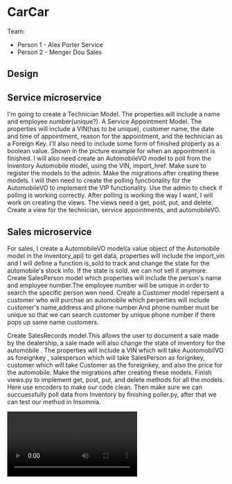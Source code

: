 # CarCar

Team:

* Person 1 - Alex Porter Service
* Person 2 - Menger Dou Sales

## Design

## Service microservice

I'm going to create a Technician Model. The properties will include a name and employee number(unique?).
A Service Appointment Model. The properties will include a VIN(has to be unique), customer name, the date and time of appointment, reason for the appointment, and the technician as a Foreign Key. I'll also need to include some form of finished property as a boolean value. Shown in the picture example for when an appointment is finished.
I will also need create an AutomobileVO model to poll from the Inventory Automobile model, using the VIN, import_href.
Make sure to register the models to the admin.
Make the migrations after creating these models.
I will then need to create the polling functionality for the AutomobileVO to implement the VIP functionality.
Use the admin to check if polling is working correctly. 
After polling is working the way I want, I will work on creating the views.
The views need a get, post, put, and delete.
Create a view for the technician, service appointments, and automobileVO.





## Sales microservice

For sales, I create a AutomobileVO model(a value object of the Automobile model in the inventory_api) to get data, properties will include the import_vin and I will define a function is_sold to track and change the state for the automobile's stock info. If the state is sold. we can not sell it anymore.
Create SalesPerson model which properties will include the person's name and employee number.The employee number will be unique in order to search the specific person wen need.
Create a Customer model repersent a customer who will purchse an automobile which perperties will include customer's name,address and phone number.And phone number must be unique so that we can search customer by unique phone number if there pops up same name customers.

Create SalesRecords model.This allows the user to document a sale made by the dealership, a sale made will also change the state of inventory for the automobile . The properties will include a VIN which will take AuotomobilVO as foreignkey , salesperson which will take SalesPerson as forignkey, customer which will take Customer as the foreignkey, and also the price for the automobile.
Make the migrations after creating these models.
Finish views.py to implement get, post, put, and delete methods for all the models. Here use encoders to make our code clean.
Then make sure we can succuessfully poll data from Inventory by finishing poller.py, after that we can test our method in Insomnia.


![Semantic description of vedio](/ghi/app/public/Screen%20Recording%202022-09-19%20at%206.48.56%20PM.mov)